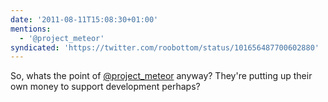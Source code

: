 ```yaml
---
date: '2011-08-11T15:08:30+01:00'
mentions:
  - '@project_meteor'
syndicated: 'https://twitter.com/roobottom/status/101656487700602880'
---
```

So, whats the point of [@project_meteor](https://twitter.com/@project_meteor) anyway? They're putting up their own money to support development perhaps?
